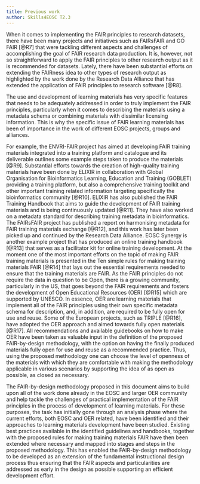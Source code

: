 ```yaml
---
title: Previous work
author: Skills4EOSC T2.3
---
```


When it comes to implementing the FAIR principles to research datasets, there have been many projects and initiatives such as FAIRsFAIR and GO FAIR [@R7] that were tackling different aspects and challenges of accomplishing the goal of FAIR research data production. It is, however, not so straightforward to apply the FAIR principles to other research output as it is recommended for datasets. Lately, there have been substantial efforts on extending the FAIRness idea to other types of research output as highlighted by the work done by the Research Data Alliance that has extended the application of FAIR principles to research software [@R8]. 

The use and development of learning materials has very specific features that needs to be adequately addressed in order to truly implement the FAIR principles, particularly when it comes to describing the materials using a metadata schema or combining materials with dissimilar licensing information. This is why the specific issue of FAIR learning materials has been of importance in the work of different EOSC projects, groups and alliances.

For example, the ENVRI-FAIR project has aimed at developing FAIR training materials integrated into a training platform and catalogue and its deliverable outlines some example steps taken to produce the materials [@R9]. Substantial efforts towards the creation of high-quality training materials have been done by ELIXIR in collaboration with Global Organisation for Bioinformatics Learning, Education and Training (GOBLET) providing a training platform, but also a comprehensive training toolkit and other important training related information targeting specifically the bioinformatics community [@R10]. ELIXIR has also published the FAIR Training Handbook that aims to guide the development of FAIR training materials and is being continuously updated [@R11]. They have also worked on a metadata standard for describing training metadata in bioinformatics. The FAIRsFAIR project has published a report on harmonising metadata for FAIR training materials exchange [@R12], and this work has later been picked up and continued by the Research Data Alliance. EOSC Synergy is another example project that has produced an online training handbook [@R13] that serves as a facilitator kit for online training development. At the moment one of the most important efforts on the topic of making FAIR training materials is presented in the Ten simple rules for making training materials FAIR [@R14] that lays out the essential requirements needed to ensure that the training materials are FAIR. 
As the FAIR principles do not require the data in question to be Open, there is a growing community, particularly in the US, that goes beyond the FAIR requirements and fosters the development of Open Educational Resources (OER) [@R15] which are supported by UNESCO. In essence, OER are learning materials that implement all of the FAIR principles using their own specific metadata schema for description, and, in addition, are required to be fully open for use and reuse. Some of the European projects, such as TRIPLE [@R16], have adopted the OER approach and aimed towards fully open materials [@R17]. All recommendations and available guidebooks on how to make OER have been taken as valuable input in the definition of the proposed FAIR-by-design methodology, with the option on having the finally produced materials fully open for use and reuse as a recommended practice. Thus, using the proposed methodology one can choose the level of openness of the materials with which they are comfortable with making the methodology applicable in various scenarios by supporting the idea of as open as possible, as closed as necessary.

The FAIR-by-design methodology proposed in this document aims to build upon all of the work done already in the EOSC and larger OER community and help tackle the challenges of practical implementation of the FAIR principles in the process of development of learning materials. For these purposes, the task has initially gone through an analysis phase where the current efforts, both EOSC and OER related, have been identified and their approaches to learning materials development have been studied. Existing best practices available in the identified guidelines and handbooks, together with the proposed rules for making training materials FAIR have then been extended where necessary and mapped into stages and steps in the proposed methodology. This has enabled the FAIR-by-design methodology to be developed as an extension of the fundamental instructional design process thus ensuring that the FAIR aspects and particularities are addressed as early in the design as possible supporting an efficient development effort.
